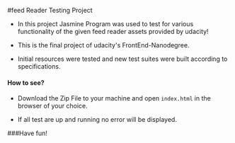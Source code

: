 #feed Reader Testing Project


* In this project Jasmine Program was used to test for various  functionality of the given feed reader assets provided by udacity!


* This is the final project of udacity's FrontEnd-Nanodegree.

* Initial resources were tested and new test suites were built according to specifications.



#### How to  see?

* Download the Zip File to your machine and open `index.html` in the browser of your choice.

* If all test are up and running no error will be displayed.

###Have fun!
